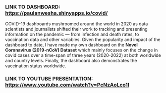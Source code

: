 ### LINK TO DASHBOARD: &ensp; https://paulanwesha.shinyapps.io/covid/

COVID-19 dashboards mushroomed around the world in 2020 as data scientists and journalists shifted their work to tracking and presenting information on the pandemic — from infection and death rates, to vaccination data and other variables. Given the popularity and impact of the dashboard to date, I have made my own dashboard on the **Novel Coronavirus (2019-nCoV) Dataset** which mainly focuses on the change in covid cases over a time-span of three years (2020-2022) at both worldwide and country levels. Finally, the dashboard also demonstrates the vaccination status worldwide.

### LINK TO YOUTUBE PRESENTATION: &ensp; https://www.youtube.com/watch?v=PcNzAoLco1I
